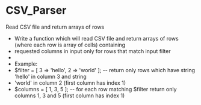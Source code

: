 # CSV_Parser
Read CSV file and return arrays of rows


 * Write a function which will read CSV file and return arrays of rows (where each row is array of cells) containing
 * requested columns in input only for rows that match input filter
 *
 * Example:
 * $filter  = [ 3 => 'hello', 2 => 'world' ]; -- return only rows which have string 'hello' in column 3 and string
 * 'world' in column 2 (first column has index 1)
 * $columns = [ 1, 3, 5 ]; -- for each row matching $filter return only columns 1, 3 and 5 (first column has index 1)
